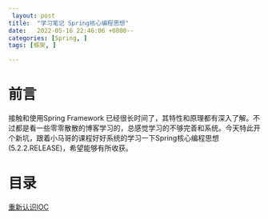 ```yaml
---
 layout: post
title:  "学习笔记 Spring核心编程思想"
date:   2022-05-16 22:46:06 +0800--
categories: [Spring, ]
tags: [框架, ]  

---
```


# 前言

接触和使用Spring Framework 已经很长时间了，其特性和原理都有深入了解。不过都是看一些零零散散的博客学习的，总感觉学习的不够完善和系统。今天特此开个新坑，跟着小马哥的课程好好系统的学习一下Spring核心编程思想(5.2.2.RELEASE)，希望能够有所收获。



# 目录

[重新认识IOC]()



